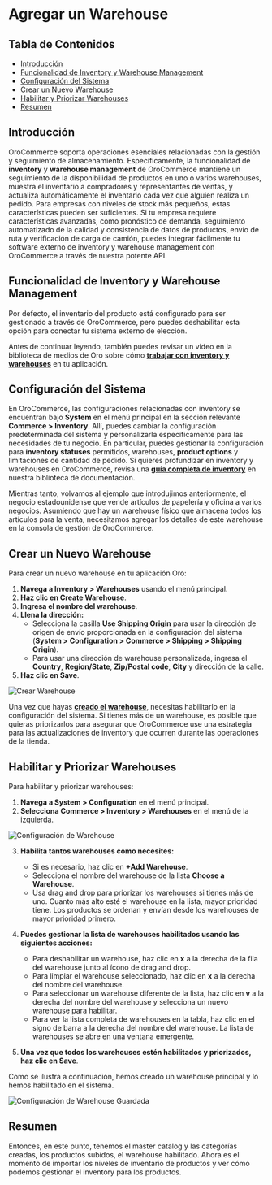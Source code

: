 # Agregar un Warehouse

## Tabla de Contenidos
- [Introducción](#introducción)
- [Funcionalidad de Inventory y Warehouse Management](#funcionalidad-de-inventory-y-warehouse-management)
- [Configuración del Sistema](#configuración-del-sistema)
- [Crear un Nuevo Warehouse](#crear-un-nuevo-warehouse)
- [Habilitar y Priorizar Warehouses](#habilitar-y-priorizar-warehouses)
- [Resumen](#resumen)

## Introducción

OroCommerce soporta operaciones esenciales relacionadas con la gestión y seguimiento de almacenamiento. Específicamente, la funcionalidad de **inventory** y **warehouse management** de OroCommerce mantiene un seguimiento de la disponibilidad de productos en uno o varios warehouses, muestra el inventario a compradores y representantes de ventas, y actualiza automáticamente el inventario cada vez que alguien realiza un pedido. Para empresas con niveles de stock más pequeños, estas características pueden ser suficientes. Si tu empresa requiere características avanzadas, como pronóstico de demanda, seguimiento automatizado de la calidad y consistencia de datos de productos, envío de ruta y verificación de carga de camión, puedes integrar fácilmente tu software externo de inventory y warehouse management con OroCommerce a través de nuestra potente API.

## Funcionalidad de Inventory y Warehouse Management

Por defecto, el inventario del producto está configurado para ser gestionado a través de OroCommerce, pero puedes deshabilitar esta opción para conectar tu sistema externo de elección.

Antes de continuar leyendo, también puedes revisar un video en la biblioteca de medios de Oro sobre cómo **[trabajar con inventory y warehouses](https://doc.oroinc.com/user/back-office/inventory/)** en tu aplicación.

## Configuración del Sistema

En OroCommerce, las configuraciones relacionadas con inventory se encuentran bajo **System** en el menú principal en la sección relevante **Commerce > Inventory**. Allí, puedes cambiar la configuración predeterminada del sistema y personalizarla específicamente para las necesidades de tu negocio. En particular, puedes gestionar la configuración para **inventory statuses** permitidos, warehouses, **product options** y limitaciones de cantidad de pedido. Si quieres profundizar en inventory y warehouses en OroCommerce, revisa una **[guía completa de inventory](https://doc.oroinc.com/user/back-office/inventory/)** en nuestra biblioteca de documentación.

Mientras tanto, volvamos al ejemplo que introdujimos anteriormente, el negocio estadounidense que vende artículos de papelería y oficina a varios negocios. Asumiendo que hay un warehouse físico que almacena todos los artículos para la venta, necesitamos agregar los detalles de este warehouse en la consola de gestión de OroCommerce.

## Crear un Nuevo Warehouse

Para crear un nuevo warehouse en tu aplicación Oro:

1. **Navega a Inventory > Warehouses** usando el menú principal.
2. **Haz clic en Create Warehouse**.
3. **Ingresa el nombre del warehouse**.
4. **Llena la dirección:**
   - Selecciona la casilla **Use Shipping Origin** para usar la dirección de origen de envío proporcionada en la configuración del sistema (**System > Configuration > Commerce > Shipping > Shipping Origin**).
   - Para usar una dirección de warehouse personalizada, ingresa el **Country**, **Region/State**, **Zip/Postal code**, **City** y dirección de la calle.
5. **Haz clic en Save**.

![Crear Warehouse](https://hive.oroinc.com/wp-content/uploads/sites/21/2018/06/create_warehouse-1536x707.png)

Una vez que hayas **[creado el warehouse](https://doc.oroinc.com/user/back-office/inventory/create/)**, necesitas habilitarlo en la configuración del sistema. Si tienes más de un warehouse, es posible que quieras priorizarlos para asegurar que OroCommerce use una estrategia para las actualizaciones de inventory que ocurren durante las operaciones de la tienda.

## Habilitar y Priorizar Warehouses

Para habilitar y priorizar warehouses:

1. **Navega a System > Configuration** en el menú principal.
2. **Selecciona Commerce > Inventory > Warehouses** en el menú de la izquierda.

![Configuración de Warehouse](https://hive.oroinc.com/wp-content/uploads/sites/21/2018/06/warehouse_config-1536x682.png)

3. **Habilita tantos warehouses como necesites:**
   - Si es necesario, haz clic en **+Add Warehouse**.
   - Selecciona el nombre del warehouse de la lista **Choose a Warehouse**.
   - Usa drag and drop para priorizar los warehouses si tienes más de uno. Cuanto más alto esté el warehouse en la lista, mayor prioridad tiene. Los productos se ordenan y envían desde los warehouses de mayor prioridad primero.

4. **Puedes gestionar la lista de warehouses habilitados usando las siguientes acciones:**
   - Para deshabilitar un warehouse, haz clic en **x** a la derecha de la fila del warehouse junto al ícono de drag and drop.
   - Para limpiar el warehouse seleccionado, haz clic en **x** a la derecha del nombre del warehouse.
   - Para seleccionar un warehouse diferente de la lista, haz clic en **v** a la derecha del nombre del warehouse y selecciona un nuevo warehouse para habilitar.
   - Para ver la lista completa de warehouses en la tabla, haz clic en el signo de barra a la derecha del nombre del warehouse. La lista de warehouses se abre en una ventana emergente.

5. **Una vez que todos los warehouses estén habilitados y priorizados, haz clic en Save**.

Como se ilustra a continuación, hemos creado un warehouse principal y lo hemos habilitado en el sistema.

![Configuración de Warehouse Guardada](https://hive.oroinc.com/wp-content/uploads/sites/21/2018/06/warehouse-config-saved-1536x362.png)

## Resumen

Entonces, en este punto, tenemos el master catalog y las categorías creadas, los productos subidos, el warehouse habilitado. Ahora es el momento de importar los niveles de inventario de productos y ver cómo podemos gestionar el inventory para los productos.

